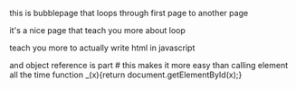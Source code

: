 this is bubblepage that loops through first page to another page 

it's a nice page that teach you more about loop 

teach you more to actually write html in javascript 

and object reference is part
    # this makes it more easy than calling element all the time 
    function _(x){return document.getElementById(x);}